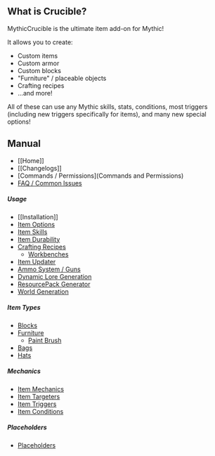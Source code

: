 What is Crucible?
-----------------
MythicCrucible is the ultimate item add-on for Mythic!

It allows you to create:
- Custom items
- Custom armor
- Custom blocks
- "Furniture" / placeable objects
- Crafting recipes
- ...and more!

All of these can use any Mythic skills, stats, conditions, most triggers (including new triggers specifically for items), and many new special options!

Manual
------
* [[Home]]
* [[Changelogs]]
* [Commands / Permissions](Commands and Permissions)
* [FAQ / Common Issues](FAQ)

##### Usage
  * [[Installation]]
  * [Item Options](Options)
  * [Item Skills](Usage)
  * [Item Durability](CustomDurability)
  * [Crafting Recipes](Recipes)
    * [Workbenches](Recipes/Workbenches)
  * [Item Updater](Item-Updater)
  * [Ammo System / Guns](Ammo)
  * [Dynamic Lore Generation](Dynamic-Lore-Generation)
  * [ResourcePack Generator](ResourcePack-Generator)
  * [World Generation](World-Generation)

##### Item Types
  * [Blocks](Custom-Blocks)
  * [Furniture](Furniture) 
    * [Paint Brush](Paint-Brush)
  * [Bags](Bags)
  * [Hats](Hats)

##### Mechanics
  * [Item Mechanics](Skills/Mechanics)
  * [Item Targeters](Skills/Targeters)
  * [Item Triggers](Skills/Triggers)
  * [Item Conditions](Skills/Conditions)

##### Placeholders
  * [Placeholders](Placeholders)